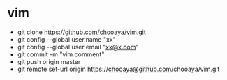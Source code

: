 # vim
* git clone https://github.com/chooaya/vim.git
* git config --global user.name "xx"
* git config --global user.email "xx@x.com"
* git commit -m "vim comment"
* git push origin master
* git remote set-url origin https://chooaya@github.com/chooaya/vim.git
